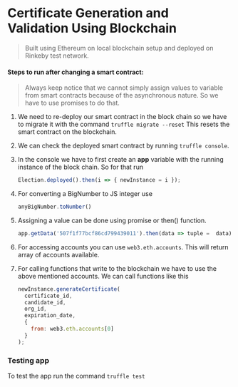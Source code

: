 # Certificate Generation and Validation Using Blockchain

> Built using Ethereum on local blockchain setup and deployed on Rinkeby test network.

#### Steps to run after changing a smart contract:

> Always keep notice that we cannot simply assign values to variable from smart contracts because of the asynchronous nature. So we have to use promises to do that.

1. We need to re-deploy our smart contract in the block chain so we have to migrate it with the command `truffle migrate --reset` This resets the smart contract on the blockchain.

1. We can check the deployed smart contract by running `truffle console`.

1. In the console we have to first create an **app** variable with the running instance of the block chain. So for that run
    ```javascript
    Election.deployed().then(i => { newInstance = i });
    ```

1. For converting a BigNumber to JS integer use
    ```javascript
    anyBigNumber.toNumber()
    ```

1. Assigning a value can be done using promise or then() function.
    ```javascript 
    app.getData('507f1f77bcf86cd799439011').then(data => tuple =  data)
    ```

1. For accessing accounts you can use `web3.eth.accounts`. This will return array of accounts available.

1. For calling functions that write to the blockchain we have to use the above mentioned accounts. We can call functions like this
    ```javascript
    newInstance.generateCertificate(
      certificate_id,
      candidate_id,
      org_id,
      expiration_date,
      {
        from: web3.eth.accounts[0]
      }
    );
    ```

### Testing app

To test the app run the command `truffle test`
